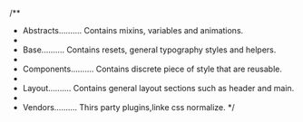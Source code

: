 /\*\*

- Abstracts.......... Contains mixins, variables and animations.
-
- Base.......... Contains resets, general typography styles and helpers.
-
- Components.......... Contains discrete piece of style that are reusable.
-
- Layout.......... Contains general layout sections such as header and main.
-
- Vendors.......... Thirs party plugins,linke css normalize.
  \*/

